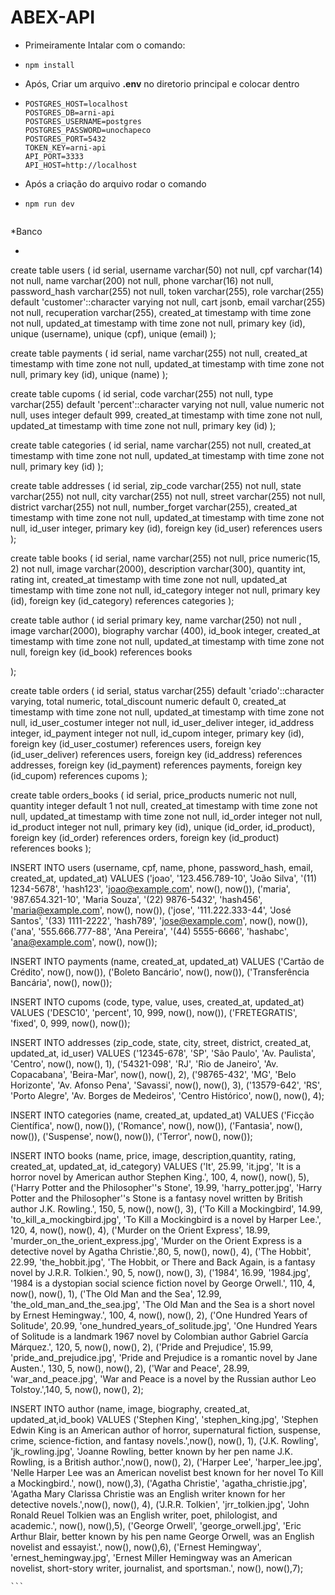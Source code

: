 # ABEX-API

  * Primeiramente Intalar com o comando:
  * ```
    npm install
    ```
  * Após, Criar um arquivo **.env** no diretorio principal e colocar dentro
  * ```
    POSTGRES_HOST=localhost
    POSTGRES_DB=arni-api
    POSTGRES_USERNAME=postgres
    POSTGRES_PASSWORD=unochapeco
    POSTGRES_PORT=5432
    TOKEN_KEY=arni-api
    API_PORT=3333
    API_HOST=http://localhost
    ```
  * Após a criação do arquivo rodar o comando
  * ```
    npm run dev
    

  *Banco
  * ```
  create table users
(
    id            serial,
    username      varchar(50)                                        not null,
    cpf           varchar(14)                                        not null,
    name          varchar(200)                                       not null,
    phone         varchar(16)                                        not null,
    password_hash varchar(255)                                       not null,
    token         varchar(255),
    role          varchar(255) default 'customer'::character varying not null,
    cart          jsonb,
    email         varchar(255)                                       not null,
    recuperation  varchar(255),
    created_at    timestamp with time zone                           not null,
    updated_at    timestamp with time zone                           not null,
    primary key (id),
    unique (username),
    unique (cpf),
    unique (email)
);

create table payments
(
    id         serial,
    name       varchar(255)             not null,
    created_at timestamp with time zone not null,
    updated_at timestamp with time zone not null,
    primary key (id),
    unique (name)
);

create table cupoms
(
    id         serial,
    code       varchar(255)                                      not null,
    type       varchar(255) default 'percent'::character varying not null,
    value      numeric                                           not null,
    uses       integer      default 999,
    created_at timestamp with time zone                          not null,
    updated_at timestamp with time zone                          not null,
    primary key (id)
);

create table categories
(
    id         serial,
    name       varchar(255)             not null,
    created_at timestamp with time zone not null,
    updated_at timestamp with time zone not null,
    primary key (id)
);

create table addresses
(
    id            serial,
    zip_code      varchar(255)             not null,
    state         varchar(255)             not null,
    city          varchar(255)             not null,
    street        varchar(255)             not null,
    district      varchar(255)             not null,
    number_forget varchar(255),
    created_at    timestamp with time zone not null,
    updated_at    timestamp with time zone not null,
    id_user       integer,
    primary key (id),
    foreign key (id_user) references users
);

create table books
(
    id          serial,
    name        varchar(255)             not null,
    price       numeric(15, 2)           not null,
    image       varchar(2000),
    description varchar(300),
    quantity    int,
    rating      int,
    created_at  timestamp with time zone not null,
    updated_at  timestamp with time zone not null,
    id_category integer                  not null,
    primary key (id),
    foreign key (id_category) references categories
);

create table author (
    id serial primary key,
    name varchar(250) not null ,
    image varchar(2000),
    biography varchar (400),
    id_book integer,
    created_at       timestamp with time zone not null,
    updated_at       timestamp with time zone not null,
    foreign key (id_book) references books

);

create table orders
(
    id               serial,
    status           varchar(255) default 'criado'::character varying,
    total            numeric,
    total_discount   numeric      default 0,
    created_at       timestamp with time zone not null,
    updated_at       timestamp with time zone not null,
    id_user_costumer integer                  not null,
    id_user_deliver  integer,
    id_address        integer,
    id_payment       integer                  not null,
    id_cupom         integer,
    primary key (id),
    foreign key (id_user_costumer) references users,
    foreign key (id_user_deliver) references users,
    foreign key (id_address) references addresses,
    foreign key (id_payment) references payments,
    foreign key (id_cupom) references cupoms
);

create table orders_books
(
    id             serial,
    price_products numeric                  not null,
    quantity       integer default 1        not null,
    created_at     timestamp with time zone not null,
    updated_at     timestamp with time zone not null,
    id_order       integer                  not null,
    id_product     integer                  not null,
    primary key (id),
    unique (id_order, id_product),
    foreign key (id_order) references orders,
    foreign key (id_product) references books
);



INSERT INTO users (username, cpf, name, phone, password_hash, email, created_at, updated_at) VALUES
('joao', '123.456.789-10', 'João Silva', '(11) 1234-5678', 'hash123', 'joao@example.com', now(), now()),
('maria', '987.654.321-10', 'Maria Souza', '(22) 9876-5432', 'hash456', 'maria@example.com', now(), now()),
('jose', '111.222.333-44', 'José Santos', '(33) 1111-2222', 'hash789', 'jose@example.com', now(), now()),
('ana', '555.666.777-88', 'Ana Pereira', '(44) 5555-6666', 'hashabc', 'ana@example.com', now(), now());

INSERT INTO payments (name, created_at, updated_at) VALUES
('Cartão de Crédito', now(), now()),
('Boleto Bancário', now(), now()),
('Transferência Bancária', now(), now());

INSERT INTO cupoms (code, type, value, uses, created_at, updated_at) VALUES
('DESC10', 'percent', 10, 999, now(), now()),
('FRETEGRATIS', 'fixed', 0, 999, now(), now());

INSERT INTO addresses (zip_code, state, city, street, district, created_at, updated_at, id_user) VALUES
('12345-678', 'SP', 'São Paulo', 'Av. Paulista', 'Centro', now(), now(), 1),
('54321-098', 'RJ', 'Rio de Janeiro', 'Av. Copacabana', 'Beira-Mar', now(), now(), 2),
('98765-432', 'MG', 'Belo Horizonte', 'Av. Afonso Pena', 'Savassi', now(), now(), 3),
('13579-642', 'RS', 'Porto Alegre', 'Av. Borges de Medeiros', 'Centro Histórico', now(), now(), 4);

INSERT INTO categories (name, created_at, updated_at) VALUES
('Ficção Científica', now(), now()),
('Romance', now(), now()),
('Fantasia', now(), now()),
('Suspense', now(), now()),
('Terror', now(), now());


INSERT INTO books (name, price, image, description,quantity, rating, created_at, updated_at, id_category) VALUES
('It', 25.99, 'it.jpg', 'It is a horror novel by American author Stephen King.', 100, 4, now(), now(), 5),
('Harry Potter and the Philosopher''s Stone', 19.99, 'harry_potter.jpg', 'Harry Potter and the Philosopher''s Stone is a fantasy novel written by British author J.K. Rowling.', 150, 5, now(), now(), 3),
('To Kill a Mockingbird', 14.99, 'to_kill_a_mockingbird.jpg', 'To Kill a Mockingbird is a novel by Harper Lee.', 120, 4, now(), now(), 4),
('Murder on the Orient Express', 18.99, 'murder_on_the_orient_express.jpg', 'Murder on the Orient Express is a detective novel by Agatha Christie.',80, 5, now(), now(), 4),
('The Hobbit', 22.99, 'the_hobbit.jpg', 'The Hobbit, or There and Back Again, is a fantasy novel by J.R.R. Tolkien.', 90, 5, now(), now(), 3),
('1984', 16.99, '1984.jpg', '1984 is a dystopian social science fiction novel by George Orwell.', 110, 4, now(), now(), 1),
('The Old Man and the Sea', 12.99, 'the_old_man_and_the_sea.jpg', 'The Old Man and the Sea is a short novel by Ernest Hemingway.', 100, 4, now(), now(), 2),
('One Hundred Years of Solitude', 20.99, 'one_hundred_years_of_solitude.jpg', 'One Hundred Years of Solitude is a landmark 1967 novel by Colombian author Gabriel García Márquez.', 120, 5, now(), now(), 2),
('Pride and Prejudice', 15.99, 'pride_and_prejudice.jpg', 'Pride and Prejudice is a romantic novel by Jane Austen.', 130, 5, now(), now(), 2),
('War and Peace', 28.99, 'war_and_peace.jpg', 'War and Peace is a novel by the Russian author Leo Tolstoy.',140, 5, now(), now(), 2);

INSERT INTO author (name, image, biography, created_at, updated_at,id_book) VALUES
('Stephen King', 'stephen_king.jpg', 'Stephen Edwin King is an American author of horror, supernatural fiction, suspense, crime, science-fiction, and fantasy novels.',now(), now(), 1),
('J.K. Rowling', 'jk_rowling.jpg', 'Joanne Rowling, better known by her pen name J.K. Rowling, is a British author.',now(), now(), 2),
('Harper Lee', 'harper_lee.jpg', 'Nelle Harper Lee was an American novelist best known for her novel To Kill a Mockingbird.', now(), now(),3),
('Agatha Christie', 'agatha_christie.jpg', 'Agatha Mary Clarissa Christie was an English writer known for her detective novels.',now(), now(), 4),
('J.R.R. Tolkien', 'jrr_tolkien.jpg', 'John Ronald Reuel Tolkien was an English writer, poet, philologist, and academic.', now(), now(),5),
('George Orwell', 'george_orwell.jpg', 'Eric Arthur Blair, better known by his pen name George Orwell, was an English novelist and essayist.', now(), now(),6),
('Ernest Hemingway', 'ernest_hemingway.jpg', 'Ernest Miller Hemingway was an American novelist, short-story writer, journalist, and sportsman.', now(), now(),7);

  
    ```